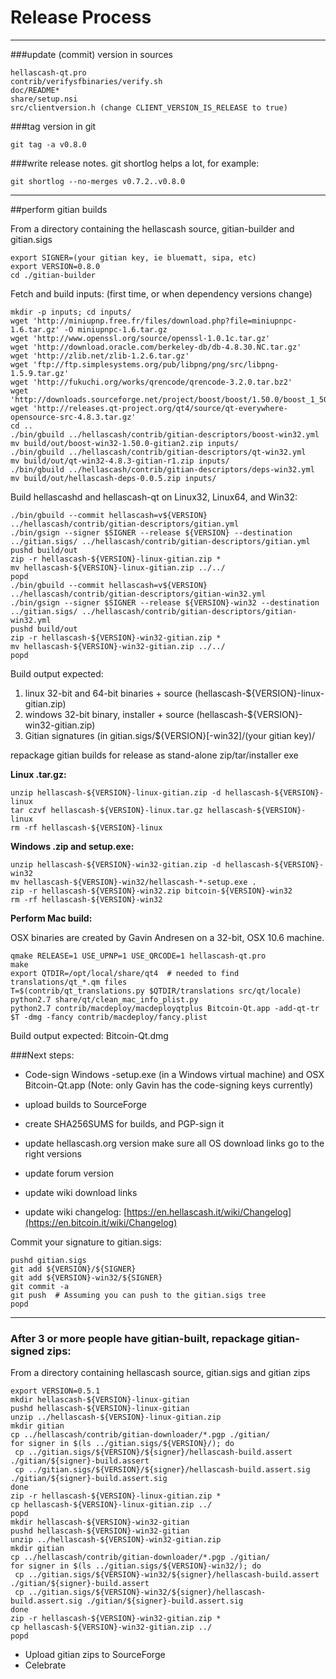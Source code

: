 Release Process
====================

* * *

###update (commit) version in sources


	hellascash-qt.pro
	contrib/verifysfbinaries/verify.sh
	doc/README*
	share/setup.nsi
	src/clientversion.h (change CLIENT_VERSION_IS_RELEASE to true)

###tag version in git

	git tag -a v0.8.0

###write release notes. git shortlog helps a lot, for example:

	git shortlog --no-merges v0.7.2..v0.8.0

* * *

##perform gitian builds

 From a directory containing the hellascash source, gitian-builder and gitian.sigs
  
	export SIGNER=(your gitian key, ie bluematt, sipa, etc)
	export VERSION=0.8.0
	cd ./gitian-builder

 Fetch and build inputs: (first time, or when dependency versions change)

	mkdir -p inputs; cd inputs/
	wget 'http://miniupnp.free.fr/files/download.php?file=miniupnpc-1.6.tar.gz' -O miniupnpc-1.6.tar.gz
	wget 'http://www.openssl.org/source/openssl-1.0.1c.tar.gz'
	wget 'http://download.oracle.com/berkeley-db/db-4.8.30.NC.tar.gz'
	wget 'http://zlib.net/zlib-1.2.6.tar.gz'
	wget 'ftp://ftp.simplesystems.org/pub/libpng/png/src/libpng-1.5.9.tar.gz'
	wget 'http://fukuchi.org/works/qrencode/qrencode-3.2.0.tar.bz2'
	wget 'http://downloads.sourceforge.net/project/boost/boost/1.50.0/boost_1_50_0.tar.bz2'
	wget 'http://releases.qt-project.org/qt4/source/qt-everywhere-opensource-src-4.8.3.tar.gz'
	cd ..
	./bin/gbuild ../hellascash/contrib/gitian-descriptors/boost-win32.yml
	mv build/out/boost-win32-1.50.0-gitian2.zip inputs/
	./bin/gbuild ../hellascash/contrib/gitian-descriptors/qt-win32.yml
	mv build/out/qt-win32-4.8.3-gitian-r1.zip inputs/
	./bin/gbuild ../hellascash/contrib/gitian-descriptors/deps-win32.yml
	mv build/out/hellascash-deps-0.0.5.zip inputs/

 Build hellascashd and hellascash-qt on Linux32, Linux64, and Win32:
  
	./bin/gbuild --commit hellascash=v${VERSION} ../hellascash/contrib/gitian-descriptors/gitian.yml
	./bin/gsign --signer $SIGNER --release ${VERSION} --destination ../gitian.sigs/ ../hellascash/contrib/gitian-descriptors/gitian.yml
	pushd build/out
	zip -r hellascash-${VERSION}-linux-gitian.zip *
	mv hellascash-${VERSION}-linux-gitian.zip ../../
	popd
	./bin/gbuild --commit hellascash=v${VERSION} ../hellascash/contrib/gitian-descriptors/gitian-win32.yml
	./bin/gsign --signer $SIGNER --release ${VERSION}-win32 --destination ../gitian.sigs/ ../hellascash/contrib/gitian-descriptors/gitian-win32.yml
	pushd build/out
	zip -r hellascash-${VERSION}-win32-gitian.zip *
	mv hellascash-${VERSION}-win32-gitian.zip ../../
	popd

  Build output expected:

  1. linux 32-bit and 64-bit binaries + source (hellascash-${VERSION}-linux-gitian.zip)
  2. windows 32-bit binary, installer + source (hellascash-${VERSION}-win32-gitian.zip)
  3. Gitian signatures (in gitian.sigs/${VERSION}[-win32]/(your gitian key)/

repackage gitian builds for release as stand-alone zip/tar/installer exe

**Linux .tar.gz:**

	unzip hellascash-${VERSION}-linux-gitian.zip -d hellascash-${VERSION}-linux
	tar czvf hellascash-${VERSION}-linux.tar.gz hellascash-${VERSION}-linux
	rm -rf hellascash-${VERSION}-linux

**Windows .zip and setup.exe:**

	unzip hellascash-${VERSION}-win32-gitian.zip -d hellascash-${VERSION}-win32
	mv hellascash-${VERSION}-win32/hellascash-*-setup.exe .
	zip -r hellascash-${VERSION}-win32.zip bitcoin-${VERSION}-win32
	rm -rf hellascash-${VERSION}-win32

**Perform Mac build:**

  OSX binaries are created by Gavin Andresen on a 32-bit, OSX 10.6 machine.

	qmake RELEASE=1 USE_UPNP=1 USE_QRCODE=1 hellascash-qt.pro
	make
	export QTDIR=/opt/local/share/qt4  # needed to find translations/qt_*.qm files
	T=$(contrib/qt_translations.py $QTDIR/translations src/qt/locale)
	python2.7 share/qt/clean_mac_info_plist.py
	python2.7 contrib/macdeploy/macdeployqtplus Bitcoin-Qt.app -add-qt-tr $T -dmg -fancy contrib/macdeploy/fancy.plist

 Build output expected: Bitcoin-Qt.dmg

###Next steps:

* Code-sign Windows -setup.exe (in a Windows virtual machine) and
  OSX Bitcoin-Qt.app (Note: only Gavin has the code-signing keys currently)

* upload builds to SourceForge

* create SHA256SUMS for builds, and PGP-sign it

* update hellascash.org version
  make sure all OS download links go to the right versions

* update forum version

* update wiki download links

* update wiki changelog: [https://en.hellascash.it/wiki/Changelog](https://en.bitcoin.it/wiki/Changelog)

Commit your signature to gitian.sigs:

	pushd gitian.sigs
	git add ${VERSION}/${SIGNER}
	git add ${VERSION}-win32/${SIGNER}
	git commit -a
	git push  # Assuming you can push to the gitian.sigs tree
	popd

-------------------------------------------------------------------------

### After 3 or more people have gitian-built, repackage gitian-signed zips:

From a directory containing hellascash source, gitian.sigs and gitian zips

	export VERSION=0.5.1
	mkdir hellascash-${VERSION}-linux-gitian
	pushd hellascash-${VERSION}-linux-gitian
	unzip ../hellascash-${VERSION}-linux-gitian.zip
	mkdir gitian
	cp ../hellascash/contrib/gitian-downloader/*.pgp ./gitian/
	for signer in $(ls ../gitian.sigs/${VERSION}/); do
	 cp ../gitian.sigs/${VERSION}/${signer}/hellascash-build.assert ./gitian/${signer}-build.assert
	 cp ../gitian.sigs/${VERSION}/${signer}/hellascash-build.assert.sig ./gitian/${signer}-build.assert.sig
	done
	zip -r hellascash-${VERSION}-linux-gitian.zip *
	cp hellascash-${VERSION}-linux-gitian.zip ../
	popd
	mkdir hellascash-${VERSION}-win32-gitian
	pushd hellascash-${VERSION}-win32-gitian
	unzip ../hellascash-${VERSION}-win32-gitian.zip
	mkdir gitian
	cp ../hellascash/contrib/gitian-downloader/*.pgp ./gitian/
	for signer in $(ls ../gitian.sigs/${VERSION}-win32/); do
	 cp ../gitian.sigs/${VERSION}-win32/${signer}/hellascash-build.assert ./gitian/${signer}-build.assert
	 cp ../gitian.sigs/${VERSION}-win32/${signer}/hellascash-build.assert.sig ./gitian/${signer}-build.assert.sig
	done
	zip -r hellascash-${VERSION}-win32-gitian.zip *
	cp hellascash-${VERSION}-win32-gitian.zip ../
	popd

- Upload gitian zips to SourceForge
- Celebrate 
